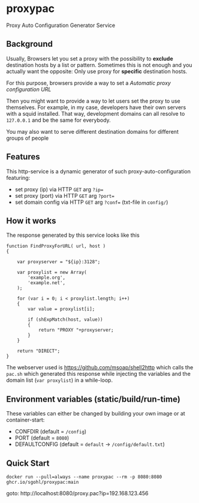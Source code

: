 # proxypac
Proxy Auto Configuration Generator Service

## Background

Usually, Browsers let you set a proxy with the possibility to **exclude** destination hosts by a list or pattern.
Sometimes this is not enough and you actually want the opposite: Only use proxy for **specific** destination hosts.

For this purpose, browsers provide a way to set a *Automatic proxy configuration URL*

Then you might want to provide a way to let users set the proxy to use themselves. For example, in my case, developers have their own servers with a squid installed. That way, development domains can all resolve to `127.0.0.1` and be the same for everybody.

You may also want to serve different destination domains for different groups of people

## Features

This http-service is a dynamic generator of such proxy-auto-configuration featuring:

- set proxy (ip) via HTTP ``GET`` arg `?ip=`
- set proxy (port) via HTTP ``GET`` arg `?port=`
- set domain config via HTTP ``GET`` arg `?conf=` (txt-file in `config/`)

## How it works

The response generated by this service looks like this

```
function FindProxyForURL( url, host ) 
{

    var proxyserver = "${ip}:3128";

    var proxylist = new Array(
        'example.org',
        'example.net',
    );

    for (var i = 0; i < proxylist.length; i++)
    {
        var value = proxylist[i];
        
        if (shExpMatch(host, value))
        {
            return "PROXY "+proxyserver;
        }
    }

    return "DIRECT";
}
```

The webserver used is https://github.com/msoap/shell2http
which calls the `pac.sh` which generated this response while injecting the variables and the domain list (`var proxylist`) in a while-loop.


## Environment variables (static/build/run-time)

These variables can either be changed by building your own image or at container-start:

- CONFDIR (default = `/config`)
- PORT (default = `8080`)
- DEFAULTCONFIG (default = `default` -> `/config/default.txt`)


## Quick Start

```
docker run --pull=always --name proxypac --rm -p 8080:8080 ghcr.io/sgohl/proxypac:main
```

goto: http://localhost:8080/proxy.pac?ip=192.168.123.456

